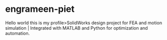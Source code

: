 # engrameen-piet
Hello world this is my profile>SolidWorks design project for FEA and motion simulation | Integrated with MATLAB and Python for optimization and automation.
